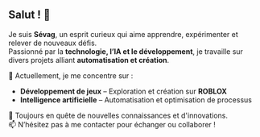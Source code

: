 ## Salut ! 👋  

Je suis **Sévag**, un esprit curieux qui aime apprendre, expérimenter et relever de nouveaux défis.  
Passionné par la **technologie, l’IA et le développement**, je travaille sur divers projets alliant **automatisation et création**.  

🔭 Actuellement, je me concentre sur :  
- **Développement de jeux** – Exploration et création sur **ROBLOX**  
- **Intelligence artificielle** – Automatisation et optimisation de processus  

🌱 Toujours en quête de nouvelles connaissances et d'innovations.  
📫 N’hésitez pas à me contacter pour échanger ou collaborer !  
